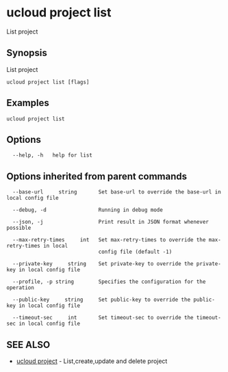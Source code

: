 # ucloud project list

List project

## Synopsis

List project

```
ucloud project list [flags]
```

## Examples

```
ucloud project list
```

## Options

```
  --help, -h   help for list 

```

## Options inherited from parent commands

```
  --base-url     string       Set base-url to override the base-url in local config file 

  --debug, -d                 Running in debug mode 

  --json, -j                  Print result in JSON format whenever possible 

  --max-retry-times     int   Set max-retry-times to override the max-retry-times in local
                              config file (default -1) 

  --private-key     string    Set private-key to override the private-key in local config file 

  --profile, -p string        Specifies the configuration for the operation 

  --public-key     string     Set public-key to override the public-key in local config file 

  --timeout-sec     int       Set timeout-sec to override the timeout-sec in local config file 

```

## SEE ALSO

* [ucloud project](cli/cmd/ucloud/project)	 - List,create,update and delete project


